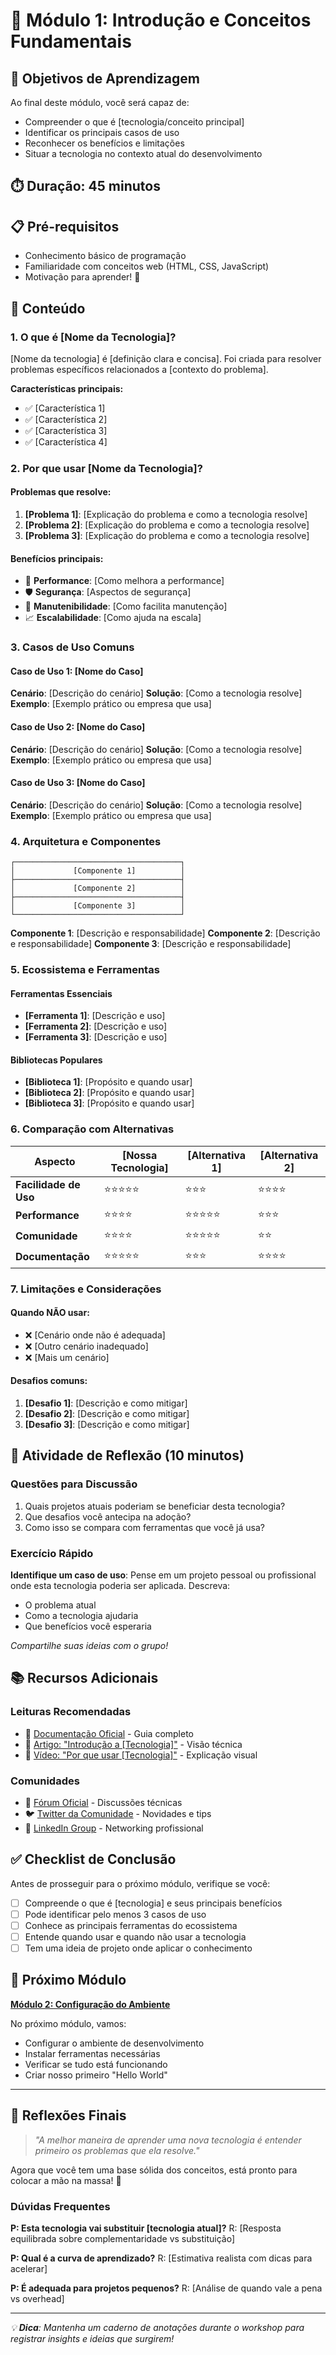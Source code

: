# 📖 Módulo 1: Introdução e Conceitos Fundamentais

## 🎯 Objetivos de Aprendizagem

Ao final deste módulo, você será capaz de:
- Compreender o que é [tecnologia/conceito principal]
- Identificar os principais casos de uso
- Reconhecer os benefícios e limitações
- Situar a tecnologia no contexto atual do desenvolvimento

## ⏱️ Duração: 45 minutos

## 📋 Pré-requisitos
- Conhecimento básico de programação
- Familiaridade com conceitos web (HTML, CSS, JavaScript)
- Motivação para aprender! 🚀

## 📖 Conteúdo

### 1. O que é [Nome da Tecnologia]?

[Nome da tecnologia] é [definição clara e concisa]. Foi criada para resolver problemas específicos relacionados a [contexto do problema].

**Características principais:**
- ✅ [Característica 1]
- ✅ [Característica 2] 
- ✅ [Característica 3]
- ✅ [Característica 4]

### 2. Por que usar [Nome da Tecnologia]?

#### Problemas que resolve:
1. **[Problema 1]**: [Explicação do problema e como a tecnologia resolve]
2. **[Problema 2]**: [Explicação do problema e como a tecnologia resolve]
3. **[Problema 3]**: [Explicação do problema e como a tecnologia resolve]

#### Benefícios principais:
- 🚀 **Performance**: [Como melhora a performance]
- 🛡️ **Segurança**: [Aspectos de segurança]
- 🔧 **Manutenibilidade**: [Como facilita manutenção]
- 📈 **Escalabilidade**: [Como ajuda na escala]

### 3. Casos de Uso Comuns

#### Caso de Uso 1: [Nome do Caso]
**Cenário**: [Descrição do cenário]
**Solução**: [Como a tecnologia resolve]
**Exemplo**: [Exemplo prático ou empresa que usa]

#### Caso de Uso 2: [Nome do Caso]
**Cenário**: [Descrição do cenário]
**Solução**: [Como a tecnologia resolve]
**Exemplo**: [Exemplo prático ou empresa que usa]

#### Caso de Uso 3: [Nome do Caso]
**Cenário**: [Descrição do cenário]
**Solução**: [Como a tecnologia resolve]
**Exemplo**: [Exemplo prático ou empresa que usa]

### 4. Arquitetura e Componentes

```
┌─────────────────────────────────────┐
│             [Componente 1]          │
├─────────────────────────────────────┤
│             [Componente 2]          │
├─────────────────────────────────────┤
│             [Componente 3]          │
└─────────────────────────────────────┘
```

**Componente 1**: [Descrição e responsabilidade]
**Componente 2**: [Descrição e responsabilidade]
**Componente 3**: [Descrição e responsabilidade]

### 5. Ecossistema e Ferramentas

#### Ferramentas Essenciais
- **[Ferramenta 1]**: [Descrição e uso]
- **[Ferramenta 2]**: [Descrição e uso]
- **[Ferramenta 3]**: [Descrição e uso]

#### Bibliotecas Populares
- **[Biblioteca 1]**: [Propósito e quando usar]
- **[Biblioteca 2]**: [Propósito e quando usar]
- **[Biblioteca 3]**: [Propósito e quando usar]

### 6. Comparação com Alternativas

| Aspecto | [Nossa Tecnologia] | [Alternativa 1] | [Alternativa 2] |
|---------|-------------------|-----------------|------------------|
| **Facilidade de Uso** | ⭐⭐⭐⭐⭐ | ⭐⭐⭐ | ⭐⭐⭐⭐ |
| **Performance** | ⭐⭐⭐⭐ | ⭐⭐⭐⭐⭐ | ⭐⭐⭐ |
| **Comunidade** | ⭐⭐⭐⭐ | ⭐⭐⭐⭐⭐ | ⭐⭐ |
| **Documentação** | ⭐⭐⭐⭐⭐ | ⭐⭐⭐ | ⭐⭐⭐⭐ |

### 7. Limitações e Considerações

#### Quando NÃO usar:
- ❌ [Cenário onde não é adequada]
- ❌ [Outro cenário inadequado]
- ❌ [Mais um cenário]

#### Desafios comuns:
1. **[Desafio 1]**: [Descrição e como mitigar]
2. **[Desafio 2]**: [Descrição e como mitigar]
3. **[Desafio 3]**: [Descrição e como mitigar]

## 🤔 Atividade de Reflexão (10 minutos)

### Questões para Discussão
1. Quais projetos atuais poderiam se beneficiar desta tecnologia?
2. Que desafios você antecipa na adoção?
3. Como isso se compara com ferramentas que você já usa?

### Exercício Rápido
**Identifique um caso de uso**: Pense em um projeto pessoal ou profissional onde esta tecnologia poderia ser aplicada. Descreva:
- O problema atual
- Como a tecnologia ajudaria
- Que benefícios você esperaria

*Compartilhe suas ideias com o grupo!*

## 📚 Recursos Adicionais

### Leituras Recomendadas
- 📖 [Documentação Oficial](#) - Guia completo
- 📝 [Artigo: "Introdução a [Tecnologia]"](#) - Visão técnica
- 🎥 [Vídeo: "Por que usar [Tecnologia]"](#) - Explicação visual

### Comunidades
- 💬 [Fórum Oficial](#) - Discussões técnicas
- 🐦 [Twitter da Comunidade](#) - Novidades e tips
- 💼 [LinkedIn Group](#) - Networking profissional

## ✅ Checklist de Conclusão

Antes de prosseguir para o próximo módulo, verifique se você:

- [ ] Compreende o que é [tecnologia] e seus principais benefícios
- [ ] Pode identificar pelo menos 3 casos de uso
- [ ] Conhece as principais ferramentas do ecossistema
- [ ] Entende quando usar e quando não usar a tecnologia
- [ ] Tem uma ideia de projeto onde aplicar o conhecimento

## 🔗 Próximo Módulo

**[Módulo 2: Configuração do Ambiente](02-setup.md)**

No próximo módulo, vamos:
- Configurar o ambiente de desenvolvimento
- Instalar ferramentas necessárias
- Verificar se tudo está funcionando
- Criar nosso primeiro "Hello World"

---

## 💭 Reflexões Finais

> *"A melhor maneira de aprender uma nova tecnologia é entender primeiro os problemas que ela resolve."*

Agora que você tem uma base sólida dos conceitos, está pronto para colocar a mão na massa! 🚀

### Dúvidas Frequentes

**P: Esta tecnologia vai substituir [tecnologia atual]?**
R: [Resposta equilibrada sobre complementaridade vs substituição]

**P: Qual é a curva de aprendizado?**
R: [Estimativa realista com dicas para acelerar]

**P: É adequada para projetos pequenos?**
R: [Análise de quando vale a pena vs overhead]

---

*💡 **Dica**: Mantenha um caderno de anotações durante o workshop para registrar insights e ideias que surgirem!*
